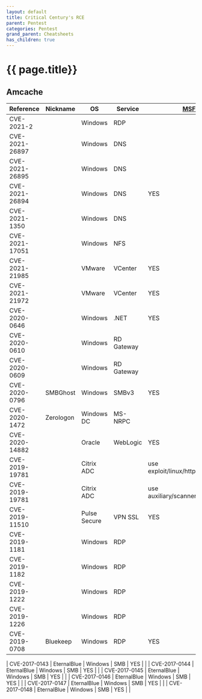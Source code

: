 ```yaml
---
layout: default
title: Critical Century's RCE
parent: Pentest
categories: Pentest
grand_parent: Cheatsheets
has_children: true
---
```


# {{ page.title}}
 
## Amcache

| **Reference**  | **Nickname** |    **OS**    |   **Service**   | **[MSF embedded](https://github.com/rapid7/metasploit-framework/tree/master/modules/exploits)** | **Description** |
|----------------|--------------|--------------|-----------------|------------------|------------------|
| CVE-2021-2     |              |   Windows    |       RDP       |                 | |
| CVE-2021-26897 |              |   Windows    |       DNS       |                 | |
| CVE-2021-26895 |              |   Windows    |       DNS       |                 | |
| CVE-2021-26894 |              |   Windows    |       DNS       |       YES       | |
| CVE-2021-1350  |              |   Windows    |       DNS       |                 | |
| CVE-2021-17051 |              |   Windows    |       NFS       |                 | |
| CVE-2021-21985 |              |   VMware     |     VCenter     |       YES       | |
| CVE-2021-21972 |              |   VMware     |     VCenter     |       YES       | |
| CVE-2020-0646  |              |   Windows    |      .NET       |       YES       | |
| CVE-2020-0610  |              |   Windows    |    RD Gateway   |                 | |
| CVE-2020-0609  |              |   Windows    |    RD Gateway   |                 | |
| CVE-2020-0796  |  SMBGhost    |   Windows    |      SMBv3      |       YES       | Disable security: Set-ItemProperty -Path "HKLM:\SYSTEM\CurrentControlSet\Services\LanmanServer\Parameters" DisableCompression -Type DWORD -Value 0 -Force |
| CVE-2020-1472  |  Zerologon   |  Windows DC  |     MS-NRPC     |                 | |
| CVE-2020-14882 |              |   Oracle     |     WebLogic    |       YES       | |
| CVE-2019-19781 |              |  Citrix ADC  |          | use exploit/linux/http/citrix_dir_traversal_rce | Version: 10.5, 11.1, 12.0, 12.1, and 13.0, to execute an arbitrary command payload. |
| CVE-2019-19781 |              |  Citrix ADC  |          | use auxiliary/scanner/http/citrix_dir_traversal | Version: 10.5, 11.1, 12.0, 12.1, and 13.0, to execute an arbitrary command payload. |
| CVE-2019-11510 |              | Pulse Secure |     VPN SSL     |       YES       | Version: 8.1R15.1, 8.2 before 8.2R12.1, 8.3 before 8.3R7.1, and 9.0 before 9.0R3.4 |
| CVE-2019-1181  |              |   Windows    |       RDP       |                 | |
| CVE-2019-1182  |              |   Windows    |       RDP       |                 | |
| CVE-2019-1222  |              |   Windows    |       RDP       |                 | |
| CVE-2019-1226  |              |   Windows    |       RDP       |                 | |
| CVE-2019-0708  |  Bluekeep    |   Windows    |       RDP       |       YES       | |

| CVE-2017-0143  |  EternalBlue |   Windows    |       SMB       |       YES       | |
| CVE-2017-0144  |  EternalBlue |   Windows    |       SMB       |       YES       | | 
| CVE-2017-0145  |  EternalBlue |   Windows    |       SMB       |       YES       | |
| CVE-2017-0146  |  EternalBlue |   Windows    |       SMB       |       YES       | |
| CVE-2017-0147  |  EternalBlue |   Windows    |       SMB       |       YES       | |
| CVE-2017-0148  |  EternalBlue |   Windows    |       SMB       |       YES       | |
